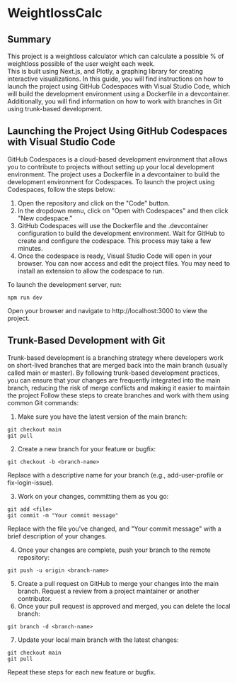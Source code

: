 
# WeightlossCalc 

## Summary 
This project is a weightloss calculator which can calculate a possible % of weightloss possible of the user weight each week.  
This is built using Next.js, and Plotly, a graphing library for creating interactive visualizations. In this guide, you will find instructions on how to launch the project using GitHub Codespaces with Visual Studio Code, which will build the development environment using a Dockerfile in a devcontainer. Additionally, you will find information on how to work with branches in Git using trunk-based development.

## Launching the Project Using GitHub Codespaces with Visual Studio Code

GitHub Codespaces is a cloud-based development environment that allows you to contribute to projects without setting up your local development environment. The project uses a Dockerfile in a devcontainer to build the development environment for Codespaces. To launch the project using Codespaces, follow the steps below:


1. Open the  repository and click on the "Code" button.
2. In the dropdown menu, click on "Open with Codespaces" and then click "New codespace."
3. GitHub Codespaces will use the Dockerfile and the .devcontainer configuration to build the development environment. Wait for GitHub to create and configure the codespace. This process may take a few minutes.
4. Once the codespace is ready, Visual Studio Code will open in your browser. You can now access and edit the project files. You may need to install an extension to allow the codespace to run.

To launch the development server, run:
```
npm run dev
```
Open your browser and navigate to http://localhost:3000 to view the project.


## Trunk-Based Development with Git
Trunk-based development is a branching strategy where developers work on short-lived branches that are merged back into the main branch (usually called main or master). By following trunk-based development practices, you can ensure that your changes are frequently integrated into the main branch, reducing the risk of merge conflicts and making it easier to maintain the project Follow these steps to create branches and work with them using common Git commands:

1. Make sure you have the latest version of the main branch:

```
git checkout main
git pull
```

2. Create a new branch for your feature or bugfix:

```
git checkout -b <branch-name>
```
Replace <branch-name> with a descriptive name for your branch (e.g., add-user-profile or fix-login-issue).

3. Work on your changes, committing them as you go:
```
git add <file>
git commit -m "Your commit message"
```
Replace <file> with the file you've changed, and "Your commit message" with a brief description of your changes.

4. Once your changes are complete, push your branch to the remote repository:

```
git push -u origin <branch-name>
```
5. Create a pull request on GitHub to merge your changes into the main branch. Request a review from a project maintainer or another contributor.
6. Once your pull request is approved and merged, you can delete the local branch:
```
git branch -d <branch-name>
```

7. Update your local main branch with the latest changes:

```
git checkout main
git pull
```
Repeat these steps for each new feature or bugfix. 
